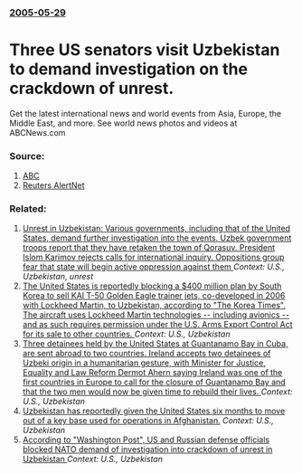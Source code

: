 ### [2005-05-29](/news/2005/05/29/index.md)

#  Three US senators visit Uzbekistan to demand investigation on the crackdown of unrest. 

Get the latest international news and world events from Asia, Europe, the Middle East, and more. See world news photos and videos at ABCNews.com


### Source:

1. [ABC](http://abcnews.go.com/International/wireStory?id=801909)
2. [Reuters AlertNet](http://www.alertnet.org/thenews/newsdesk/L29354764.htm)

### Related:

1. [ Unrest in Uzbekistan: Various governments, including that of the United States, demand further investigation into the events. Uzbek government troops report that they have retaken the town of Qorasuv. President Islom Karimov rejects calls for international inquiry. Oppositions group fear that state will begin active oppression against them ](/news/2005/05/19/unrest-in-uzbekistan-various-governments-including-that-of-the-united-states-demand-further-investigation-into-the-events-uzbek-governm.md) _Context: U.S., Uzbekistan, unrest_
2. [The United States is reportedly blocking a $400 million plan by South Korea to sell KAI T-50 Golden Eagle trainer jets, co-developed in 2006 with Lockheed Martin, to Uzbekistan, according to "The Korea Times". The aircraft uses Lockheed Martin technologies -- including avionics -- and as such requires permission under the U.S. Arms Export Control Act for its sale to other countries. ](/news/2015/10/26/the-united-states-is-reportedly-blocking-a-400-million-plan-by-south-korea-to-sell-kai-t-50-golden-eagle-trainer-jets-co-developed-in-2006.md) _Context: U.S., Uzbekistan_
3. [ Three detainees held by the United States at Guantanamo Bay in Cuba, are sent abroad to two countries. Ireland accepts two detainees of Uzbeki origin in a humanitarian gesture, with Minister for Justice, Equality and Law Reform Dermot Ahern saying Ireland was one of the first countries in Europe to call for the closure of Guantanamo Bay and that the two men would now be given time to rebuild their lives. ](/news/2009/09/26/three-detainees-held-by-the-united-states-at-guanta-namo-bay-in-cuba-are-sent-abroad-to-two-countries-ireland-accepts-two-detainees-of-uz.md) _Context: U.S., Uzbekistan_
4. [ Uzbekistan has reportedly given the United States six months to move out of a key base used for operations in Afghanistan.](/news/2005/07/30/uzbekistan-has-reportedly-given-the-united-states-six-months-to-move-out-of-a-key-base-used-for-operations-in-afghanistan.md) _Context: U.S., Uzbekistan_
5. [ According to "Washington Post", US and Russian defense officials blocked NATO demand of investigation into crackdown of unrest in Uzbekistan ](/news/2005/06/14/according-to-washington-post-us-and-russian-defense-officials-blocked-nato-demand-of-investigation-into-crackdown-of-unrest-in-uzbekista.md) _Context: U.S., Uzbekistan_
